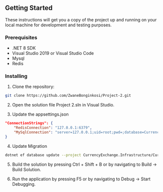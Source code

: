 ## Getting Started

These instructions will get you a copy of the project up and running on your local machine for development and testing purposes.

### Prerequisites

* .NET 8 SDK
* Visual Studio 2019 or Visual Studio Code
* Mysql
* Redis

### Installing

1. Clone the repository:

```bash 
git clone https://github.com/ZwaneBonginkosi/Project-2.git
```

2. Open the solution file Project 2.sln in Visual Studio.

3. Update the appsettings.json

```json
"ConnectionStrings": {
    "RedisConnection": "127.0.0.1:6379",
    "MySqlConnection": "server=127.0.0.1;uid=root;pwd=;database=CurrencyExchange"
}
```

4. Update Migration

```bash
dotnet ef database update --project CurrencyExchange.Infrastructure/CurrencyExchange.Infrastructure.csproj --startup-project CurrencyExchange.WebAPI/CurrencyExchange.WebAPI.csproj --context CurrencyExchange.Infrastructure.Data.AppDbContext --configuration Debug 20240327161549_InitialCE
```

5. Build the solution by pressing Ctrl + Shift + B or by navigating to Build -> Build Solution.

6. Run the application by pressing F5 or by navigating to Debug -> Start Debugging.

